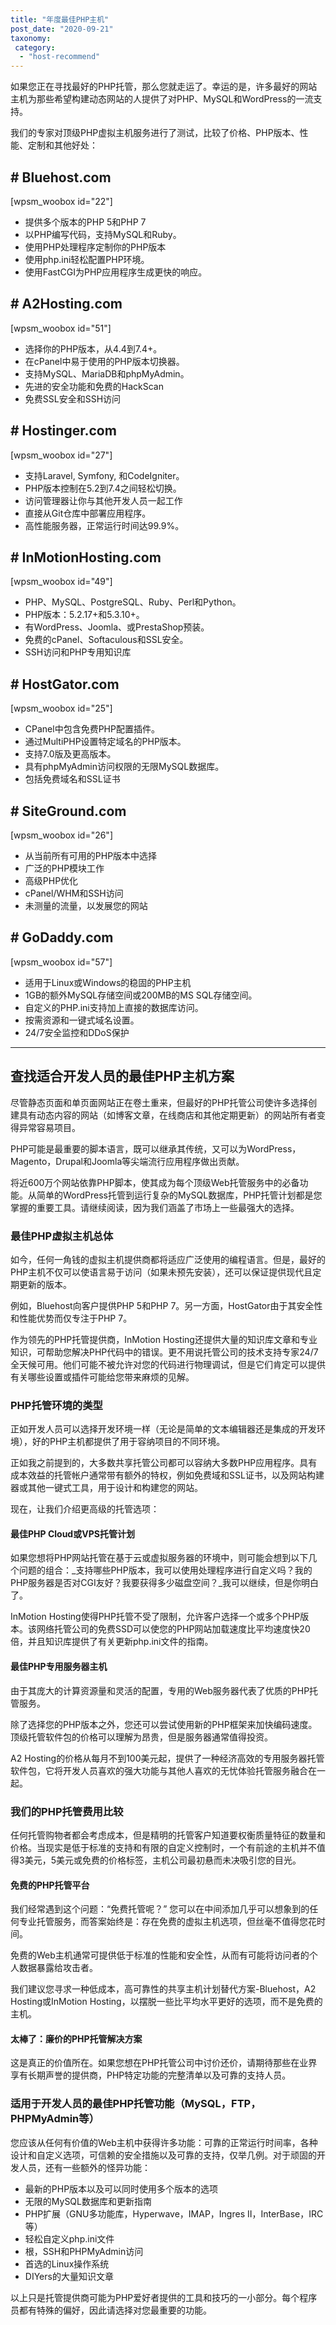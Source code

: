 ```yaml
---
title: "年度最佳PHP主机"
post_date: "2020-09-21"
taxonomy:
 category: 
  - "host-recommend"
---
```


如果您正在寻找最好的PHP托管，那么您就走运了。幸运的是，许多最好的网站主机为那些希望构建动态网站的人提供了对PHP、MySQL和WordPress的一流支持。

我们的专家对顶级PHP虚拟主机服务进行了测试，比较了价格、PHP版本、性能、定制和其他好处：

## # Bluehost.com

[wpsm_woobox id="22"]

- 提供多个版本的PHP 5和PHP 7
- 以PHP编写代码，支持MySQL和Ruby。
- 使用PHP处理程序定制你的PHP版本
- 使用php.ini轻松配置PHP环境。
- 使用FastCGI为PHP应用程序生成更快的响应。

## # A2Hosting.com

[wpsm_woobox id="51"]

- 选择你的PHP版本，从4.4到7.4+。
- 在cPanel中易于使用的PHP版本切换器。
- 支持MySQL、MariaDB和phpMyAdmin。
- 先进的安全功能和免费的HackScan
- 免费SSL安全和SSH访问

## # Hostinger.com

[wpsm_woobox id="27"]

- 支持Laravel, Symfony, 和CodeIgniter。
- PHP版本控制在5.2到7.4之间轻松切换。
- 访问管理器让你与其他开发人员一起工作
- 直接从Git仓库中部署应用程序。
- 高性能服务器，正常运行时间达99.9%。

## # InMotionHosting.com

[wpsm_woobox id="49"]

- PHP、MySQL、PostgreSQL、Ruby、Perl和Python。
- PHP版本：5.2.17+和5.3.10+。
- 有WordPress、Joomla、或PrestaShop预装。
- 免费的cPanel、Softaculous和SSL安全。
- SSH访问和PHP专用知识库

## # HostGator.com

[wpsm_woobox id="25"]

- CPanel中包含免费PHP配置插件。
- 通过MultiPHP设置特定域名的PHP版本。
- 支持7.0版及更高版本。
- 具有phpMyAdmin访问权限的无限MySQL数据库。
- 包括免费域名和SSL证书

## # SiteGround.com

[wpsm_woobox id="26"]

- 从当前所有可用的PHP版本中选择
- 广泛的PHP模块工作
- 高级PHP优化
- cPanel/WHM和SSH访问
- 未测量的流量，以发展您的网站

## # GoDaddy.com

[wpsm_woobox id="57"]

- 适用于Linux或Windows的稳固的PHP主机
- 1GB的额外MySQL存储空间或200MB的MS SQL存储空间。
- 自定义的PHP.ini支持加上直接的数据库访问。
- 按需资源和一键式域名设置。
- 24/7安全监控和DDoS保护

* * *

## 查找适合开发人员的最佳PHP主机方案

尽管静态页面和单页面网站正在卷土重来，但最好的PHP托管公司使许多选择创建具有动态内容的网站（如博客文章，在线商店和其他定期更新）的网站所有者变得异常容易项目。

PHP可能是最重要的脚本语言，既可以继承其传统，又可以为WordPress，Magento，Drupal和Joomla等尖端流行应用程序做出贡献。

将近600万个网站依靠PHP脚本，使其成为每个顶级Web托管服务中的必备功能。从简单的WordPress托管到运行复杂的MySQL数据库，PHP托管计划都是您掌握的重要工具。请继续阅读，因为我们涵盖了市场上一些最强大的选择。

### 最佳PHP虚拟主机总体

如今，任何一角钱的虚拟主机提供商都将适应广泛使用的编程语言。但是，最好的PHP主机不仅可以使语言易于访问（如果未预先安装），还可以保证提供现代且定期更新的版本。

例如，Bluehost向客户提供PHP 5和PHP 7。另一方面，HostGator由于其安全性和性能优势而仅专注于PHP 7。

作为领先的PHP托管提供商，InMotion Hosting还提供大量的知识库文章和专业知识，可帮助您解决PHP代码中的错误。更不用说托管公司的技术支持专家24/7全天候可用。他们可能不被允许对您的代码进行物理调试，但是它们肯定可以提供有关哪些设置或插件可能给您带来麻烦的见解。

### PHP托管环境的类型

正如开发人员可以选择开发环境一样（无论是简单的文本编辑器还是集成的开发环境），好的PHP主机都提供了用于容纳项目的不同环境。

正如我之前提到的，大多数共享托管公司都可以容纳大多数PHP应用程序。具有成本效益的托管帐户通常带有额外的特权，例如免费域和SSL证书，以及网站构建器或其他一键式工具，用于设计和构建您的网站。

现在，让我们介绍更高级的托管选项：

#### 最佳PHP Cloud或VPS托管计划

如果您想将PHP网站托管在基于云或虚拟服务器的环境中，则可能会想到以下几个问题的组合：_支持哪些PHP版本，我可以使用处理程序进行自定义吗？我的PHP服务器是否对CGI友好？我要获得多少磁盘空间？_我可以继续，但是你明白了。

InMotion Hosting使得PHP托管不受了限制，允许客户选择一个或多个PHP版本。该网络托管公司的免费SSD可以使您的PHP网站加载速度比平均速度快20倍，并且知识库提供了有关更新php.ini文件的指南。

#### 最佳PHP专用服务器主机

由于其庞大的计算资源量和灵活的配置，专用的Web服务器代表了优质的PHP托管服务。

除了选择您的PHP版本之外，您还可以尝试使用新的PHP框架来加快编码速度。顶级托管软件包的价格可以理解为昂贵，但是服务器通常值得投资。

A2 Hosting的价格从每月不到100美元起，提供了一种经济高效的专用服务器托管软件包，它将开发人员喜欢的强大功能与其他人喜欢的无忧体验托管服务融合在一起。

### 我们的PHP托管费用比较

任何托管购物者都会考虑成本，但是精明的托管客户知道要权衡质量特征的数量和价格。当现实是低于标准的支持和有限的自定义控制时，一个有前途的主机并不值得3美元，5美元或免费的价格标签，主机公司最初悬而未决吸引您的目光。

#### 免费的PHP托管平台

我们经常遇到这个问题：“免费托管呢？” 您可以在中间添加几乎可以想象到的任何专业托管服务，而答案始终是：存在免费的虚拟主机选项，但丝毫不值得您花时间。

免费的Web主机通常可提供低于标准的性能和安全性，从而有可能将访问者的个人数据暴露给攻击者。

我们建议您寻求一种低成本，高可靠性的共享主机计划替代方案-Bluehost，A2 Hosting或InMotion Hosting，以摆脱一些比平均水平更好的选项，而不是免费的主机。

#### 太棒了：廉价的PHP托管解决方案

这是真正的价值所在。如果您想在PHP托管公司中讨价还价，请期待那些在业界享有长期声誉的提供商，PHP特定功能的完整清单以及可靠的支持人员。

### 适用于开发人员的最佳PHP托管功能（MySQL，FTP，PHPMyAdmin等）

您应该从任何有价值的Web主机中获得许多功能：可靠的正常运行时间率，各种设计和自定义选项，可信赖的安全措施以及可靠的支持，仅举几例。对于顽固的开发人员，还有一些额外的怪异功能：

- 最新的PHP版本以及可以同时使用多个版本的选项
- 无限的MySQL数据库和更新指南
- PHP扩展（GNU多功能库，Hyperwave，IMAP，Ingres II，InterBase，IRC等）
- 轻松自定义php.ini文件
- 根，SSH和PHPMyAdmin访问
- 首选的Linux操作系统
- DIYers的大量知识文章

以上只是托管提供商可能为PHP爱好者提供的工具和技巧的一小部分。每个程序员都有特殊的偏好，因此请选择对您最重要的功能。
